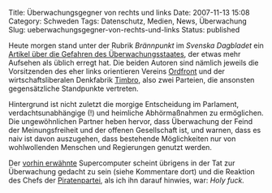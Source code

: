 Title: Überwachungsgegner von rechts und links
Date: 2007-11-13 15:08
Category: Schweden
Tags: Datenschutz, Medien, News, Überwachung
Slug: ueberwachungsgegner-von-rechts-und-links
Status: published

Heute morgen stand unter der Rubrik *Brännpunkt* im *Svenska Dagbladet*
ein [Artikel über die Gefahren des
Überwachungsstaates](http://www.svd.se/opinion/brannpunkt/artikel_587579.svd),
der etwas mehr Aufsehen als üblich erregt hat. Die beiden Autoren sind
nämlich jeweils die Vorsitzenden des eher links orientieren Vereins
[Ordfront](http://www.ordfront.se/) und der wirtschaftsliberalen
Denkfabrik [Timbro](http://www.timbro.se/), also zwei Parteien, die
ansonsten gegensätzliche Standpunkte vertreten.

Hintergrund ist nicht zuletzt die morgige Entscheidung im Parlament,
verdachtsunabhängige (!) und heimliche Abhörmaßnahmen zu ermöglichen.
Die ungewöhnlichen Partner heben hervor, dass Überwachung der Feind der
Meinungsfreiheit und der offenen Gesellschaft ist, und warnen, dass es
naiv ist davon auszugehen, dass bestehende Möglichkeiten nur von
wohlwollenden Menschen und Regierungen genutzt werden.

Der [vorhin
erwähnte](http://www.fiket.de/2007/11/13/klein-aber-relativ-gross/)
Supercomputer scheint übrigens in der Tat zur Überwachung gedacht zu
sein (siehe Kommentare dort) und die Reaktion des Chefs der
[Piratenpartei](http://www.piratpartiet.se/), als ich ihn darauf
hinwies, war: *Holy fuck.*

